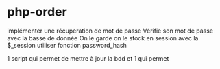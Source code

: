 # php-order

implémenter une récuperation de mot de passe
Vérifie son mot de passe avec la basse de donnée
On le garde on le stock en session avec la $_session 
utiliser fonction password_hash


1 script qui permet de mettre à jour la bdd et 1 qui permet 